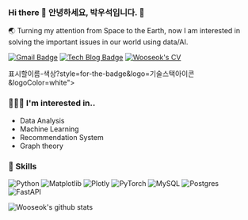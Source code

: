 ### Hi there 👋 안녕하세요, 박우석입니다. 🔭
🌏 Turning my attention from Space to the Earth, now I am interested in solving the important issues in our world using data/AI.

[![Gmail Badge](https://img.shields.io/badge/Gmail-d14836?style=flat-square&logo=Gmail&logoColor=white&link=mailto:hoeen5373@gmail.com)](mailto:hoeen5373@gmail.com)
[![Tech Blog Badge](http://img.shields.io/badge/-Tech%20blog-black?style=flat-square&logo=github&link=https://hoeen.github.io/)](https://hoeen.github.io/)
[![Wooseok's CV](https://img.shields.io/badge/Resume-blue?style=flat-square&logo=Apache)](https://hoeen.github.io/resume/)

표시할이름-색상?style=for-the-badge&logo=기술스택아이콘&logoColor=white">

### 🧑🏻‍💻 I'm interested in..
- Data Analysis
- Machine Learning 
- Recommendation System
- Graph theory

### 🥊 Skills
<!-- <div align=center> -->
	
![Python](https://img.shields.io/badge/python-3670A0?style=for-the-badge&logo=python&logoColor=ffdd54)
![Matplotlib](https://img.shields.io/badge/Matplotlib-FF7A59.svg?&style=for-the-badge&logo=Plotly)
![Plotly](https://img.shields.io/badge/Plotly-%233F4F75.svg?style=for-the-badge&logo=plotly&logoColor=white)
![PyTorch](https://img.shields.io/badge/PyTorch-%23EE4C2C.svg?style=for-the-badge&logo=PyTorch&logoColor=white)
![MySQL](https://img.shields.io/badge/mysql-%2300f.svg?style=for-the-badge&logo=mysql&logoColor=white)
![Postgres](https://img.shields.io/badge/postgres-%23316192.svg?style=for-the-badge&logo=postgresql&logoColor=white)	
![FastAPI](https://img.shields.io/badge/FastAPI-005571?style=for-the-badge&logo=fastapi)
<!-- ![Ubuntu](https://img.shields.io/badge/Ubuntu-E95420?style=for-the-badge&logo=ubuntu&logoColor=white) -->

<!-- </div> -->

 


<!-- [![Linkedin Badge](https://img.shields.io/badge/-LinkedIn-blue?style=flat-square&logo=Linkedin&logoColor=white&link=https://www.linkedin.com/in/seong-yun-byeon-8183a8113/)](https://www.linkedin.com/in/seong-yun-byeon-8183a8113/) -->

![Wooseok's github stats](https://github-readme-stats.vercel.app/api?username=hoeen)
	
	
<!-- <div align=center>

[![Hits](https://hits.seeyoufarm.com/api/count/incr/badge.svg?url=https%3A%2F%2Fgithub.com%2Fhoeen%2F&count_bg=%2379C83D&title_bg=%23555555&icon=&icon_color=%23E7E7E7&title=hits&edge_flat=false)](https://hits.seeyoufarm.com)

  
</div> -->

<!--
**hoeen/hoeen** is a ✨ _special_ ✨ repository because its `README.md` (this file) appears on your GitHub profile.

Here are some ideas to get you started:

- 🔭 I’m currently working on ...
- 🌱 I’m currently learning ...
- 👯 I’m looking to collaborate on ...
- 🤔 I’m looking for help with ...
- 💬 Ask me about ...
- 📫 How to reach me: ...
- 😄 Pronouns: ...
- ⚡ Fun fact: ...
-->

